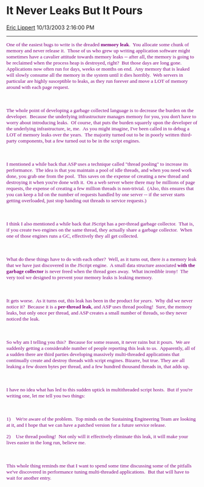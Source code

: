 <div id="page">

# It Never Leaks But It Pours

[Eric Lippert](https://social.msdn.microsoft.com/profile/Eric%20Lippert) 10/13/2003 2:16:00 PM

-----

<div id="content">

<span style="FONT-SIZE: 10pt; COLOR: purple; FONT-FAMILY: &#39;Lucida Sans Unicode&#39;; mso-bidi-font-family: &#39;Times New Roman&#39;"> </span>

<span style="FONT-SIZE: 10pt; COLOR: purple; FONT-FAMILY: &#39;Lucida Sans Unicode&#39;; mso-bidi-font-family: &#39;Times New Roman&#39;">One of the easiest bugs to write is the dreaded **memory leak**.<span style="mso-spacerun: yes">  </span>You allocate some chunk of memory and never release it.<span style="mso-spacerun: yes">  </span>Those of us who grew up writing application software might sometimes have a cavalier attitude towards memory leaks -- after all, the memory is going to be reclaimed when the process heap is destroyed, right?<span style="mso-spacerun: yes">  </span>But those days are long gone.<span style="mso-spacerun: yes">  </span>Applications now often run for days, weeks or months on end.<span style="mso-spacerun: yes">  </span>Any memory that is leaked will slowly consume all the memory in the system until it dies horribly.<span style="mso-spacerun: yes">  </span>Web servers in particular are highly susceptible to leaks, as they run forever and move a LOT of memory around with each page request.</span>

<span style="FONT-SIZE: 10pt; COLOR: purple; FONT-FAMILY: &#39;Lucida Sans Unicode&#39;; mso-bidi-font-family: &#39;Times New Roman&#39;"> </span>

 

<span style="FONT-SIZE: 10pt; COLOR: purple; FONT-FAMILY: &#39;Lucida Sans Unicode&#39;; mso-bidi-font-family: &#39;Times New Roman&#39;">The whole point of developing a garbage collected language is to decrease the burden on the developer.<span style="mso-spacerun: yes">  </span>Because the underlying infrastructure manages memory for you, you don't have to worry about introducing leaks.<span style="mso-spacerun: yes">  </span>Of course, that puts the burden squarely upon the developer of the underlying infrastructure, ie, me.<span style="mso-spacerun: yes">  </span>As you might imagine, I've been called in to debug a LOT of memory leaks over the years.<span style="mso-spacerun: yes">  </span>The majority turned out to be in poorly written third-party components, but a few turned out to be in the script engines.<span style="mso-spacerun: yes">  </span> </span>

<span style="FONT-SIZE: 10pt; COLOR: purple; FONT-FAMILY: &#39;Lucida Sans Unicode&#39;; mso-bidi-font-family: &#39;Times New Roman&#39;"> </span>

 

<span style="FONT-SIZE: 10pt; COLOR: purple; FONT-FAMILY: &#39;Lucida Sans Unicode&#39;; mso-bidi-font-family: &#39;Times New Roman&#39;">I mentioned a while back that ASP uses a technique called "thread pooling" to increase its performance.<span style="mso-spacerun: yes">  </span>The idea is that you maintain a pool of idle threads, and when you need work done, you grab one from the pool.<span style="mso-spacerun: yes">  </span>This saves on the expense of creating a new thread and destroying it when you're done with it.<span style="mso-spacerun: yes">  </span>On a web server where there may be millions of page requests, the expense of creating a few million threads is non-trivial.<span style="mso-spacerun: yes">  </span>(Also, this ensures that you can keep a lid on the number of requests handled by one server -- if the server starts getting overloaded, just stop handing out threads to service requests.)</span>

<span style="FONT-SIZE: 10pt; COLOR: purple; FONT-FAMILY: &#39;Lucida Sans Unicode&#39;; mso-bidi-font-family: &#39;Times New Roman&#39;"> </span>

 

<span style="FONT-SIZE: 10pt; COLOR: purple; FONT-FAMILY: &#39;Lucida Sans Unicode&#39;; mso-bidi-font-family: &#39;Times New Roman&#39;">I think I also mentioned a while back that JScript has a per-thread garbage collector.<span style="mso-spacerun: yes">  </span>That is, if you create two engines on the same thread, they actually share a garbage collector.<span style="mso-spacerun: yes">  </span>When one of those engines runs a GC, effectively they all get collected.</span>

<span style="FONT-SIZE: 10pt; COLOR: purple; FONT-FAMILY: &#39;Lucida Sans Unicode&#39;; mso-bidi-font-family: &#39;Times New Roman&#39;"> </span>

 

<span style="FONT-SIZE: 10pt; COLOR: purple; FONT-FAMILY: &#39;Lucida Sans Unicode&#39;; mso-bidi-font-family: &#39;Times New Roman&#39;">What do these things have to do with each other?<span style="mso-spacerun: yes">  </span>Well, as it turns out, there *is* a memory leak that we have just discovered in the JScript engine.<span style="mso-spacerun: yes">  </span>A small data structure associated **with the garbage collector** is never freed when the thread goes away.<span style="mso-spacerun: yes">  </span>What incredible irony\!<span style="mso-spacerun: yes">  </span>The very tool we designed to prevent your memory leaks is leaking memory.</span>

<span style="FONT-SIZE: 10pt; COLOR: purple; FONT-FAMILY: &#39;Lucida Sans Unicode&#39;; mso-bidi-font-family: &#39;Times New Roman&#39;"> </span>

 

<span style="FONT-SIZE: 10pt; COLOR: purple; FONT-FAMILY: &#39;Lucida Sans Unicode&#39;; mso-bidi-font-family: &#39;Times New Roman&#39;">It gets worse.<span style="mso-spacerun: yes">  </span>As it turns out, this leak has been in the product for *years*.<span style="mso-spacerun: yes">  </span>Why did we never notice it?<span style="mso-spacerun: yes">  </span>Because it is a **per-thread leak**, and ASP uses thread pooling\!<span style="mso-spacerun: yes">  </span>Sure, the memory leaks, but only once per thread, and ASP creates a small number of threads, so they never noticed the leak.<span style="mso-spacerun: yes">  </span> </span>

<span style="FONT-SIZE: 10pt; COLOR: purple; FONT-FAMILY: &#39;Lucida Sans Unicode&#39;; mso-bidi-font-family: &#39;Times New Roman&#39;"> </span>

 

<span style="FONT-SIZE: 10pt; COLOR: purple; FONT-FAMILY: &#39;Lucida Sans Unicode&#39;; mso-bidi-font-family: &#39;Times New Roman&#39;">So why am I telling you this?<span style="mso-spacerun: yes">  </span>Because for some reason, it never rains but it pours.<span style="mso-spacerun: yes">  </span>We are suddenly getting a considerable number of people reporting this leak to us.<span style="mso-spacerun: yes">  </span>Apparently, all of a sudden there are third parties developing massively multi-threaded applications that continually create and destroy threads with script engines. Bizarre, but true. They are all leaking a few dozen bytes per thread, and a few hundred thousand threads in, that adds up.<span style="mso-spacerun: yes">  </span> </span>

<span style="FONT-SIZE: 10pt; COLOR: purple; FONT-FAMILY: &#39;Lucida Sans Unicode&#39;; mso-bidi-font-family: &#39;Times New Roman&#39;"> </span>

 

<span style="FONT-SIZE: 10pt; COLOR: purple; FONT-FAMILY: &#39;Lucida Sans Unicode&#39;; mso-bidi-font-family: &#39;Times New Roman&#39;">I have no idea what has led to this sudden uptick in multithreaded script hosts.<span style="mso-spacerun: yes">  </span>But if you're writing one, let me tell you two things:</span>

<span style="FONT-SIZE: 10pt; COLOR: purple; FONT-FAMILY: &#39;Lucida Sans Unicode&#39;; mso-bidi-font-family: &#39;Times New Roman&#39;"> </span>

 

<span style="FONT-SIZE: 10pt; COLOR: purple; FONT-FAMILY: &#39;Lucida Sans Unicode&#39;; mso-fareast-font-family: &#39;Lucida Sans Unicode&#39;"><span style="mso-list: Ignore">1)<span style="FONT: 7pt &#39;Times New Roman&#39;">      </span></span></span><span style="FONT-SIZE: 10pt; COLOR: purple; FONT-FAMILY: &#39;Lucida Sans Unicode&#39;; mso-bidi-font-family: &#39;Times New Roman&#39;">We're aware of the problem.<span style="mso-spacerun: yes">  </span>Top minds on the Sustaining Engineering Team are looking at it, and I hope that we can have a patched version for a future service release.</span>

<span style="FONT-SIZE: 10pt; COLOR: purple; FONT-FAMILY: &#39;Lucida Sans Unicode&#39;; mso-fareast-font-family: &#39;Lucida Sans Unicode&#39;"><span style="mso-list: Ignore">2)<span style="FONT: 7pt &#39;Times New Roman&#39;">      </span></span></span><span style="FONT-SIZE: 10pt; COLOR: purple; FONT-FAMILY: &#39;Lucida Sans Unicode&#39;; mso-bidi-font-family: &#39;Times New Roman&#39;">Use thread pooling\!<span style="mso-spacerun: yes">  </span>Not only will it effectively eliminate this leak, it will make your lives easier in the long run, believe me.</span>

<span style="FONT-SIZE: 10pt; COLOR: purple; FONT-FAMILY: &#39;Lucida Sans Unicode&#39;; mso-bidi-font-family: &#39;Times New Roman&#39;"> </span>

 

<span style="FONT-SIZE: 10pt; COLOR: purple; FONT-FAMILY: &#39;Lucida Sans Unicode&#39;; mso-bidi-font-family: &#39;Times New Roman&#39;">This whole thing reminds me that I want to spend some time discussing some of the pitfalls we've discovered in performance tuning multi-threaded applications.<span style="mso-spacerun: yes">  </span>But that will have to wait for another entry.</span>

<span style="FONT-SIZE: 10pt; COLOR: purple; FONT-FAMILY: &#39;Lucida Sans Unicode&#39;; mso-bidi-font-family: &#39;Times New Roman&#39;"> </span>

 

 

</div>

</div>

